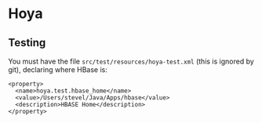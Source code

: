 # Hoya


## Testing



You must have the file `src/test/resources/hoya-test.xml` (this
is ignored by git), declaring where HBase is:

    <property>
      <name>hoya.test.hbase_home</name>
      <value>/Users/stevel/Java/Apps/hbase</value>
      <description>HBASE Home</description>
    </property>
    
 